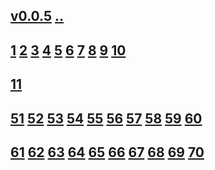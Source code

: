 ## [v0.0.5](https://github.com/littleflute/EXPLORATIONS/edit/master/files/readme.md) [..](..)
## [1](1) [2](2) [3](3) [4](4) [5](5) [6](6) [7](7) [8](8) [9](9) [10](10)
## [11](11)
## [51](51) [52](52) [53](53) [54](54) [55](55) [56](56) [57](57) [58](58) [59](59) [60](60)
## [61](61) [62](62) [63](63) [64](54) [65](65) [66](66) [67](67) [68](68) [69](69) [70](70)
